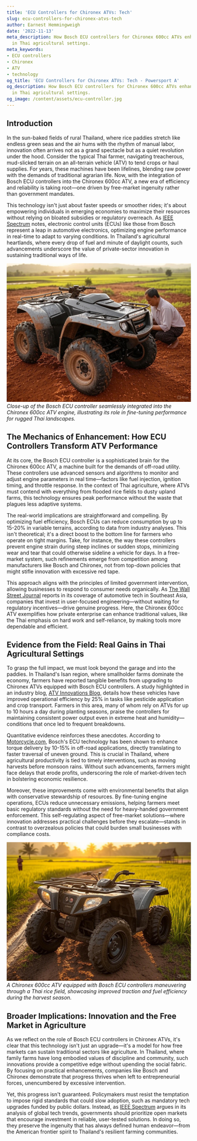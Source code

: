 ```yaml
---
title: 'ECU Controllers for Chironex ATVs: Tech'
slug: ecu-controllers-for-chironex-atvs-tech
author: Earnest Hemmingweigh
date: '2022-11-13'
meta_description: How Bosch ECU controllers for Chironex 600cc ATVs enhance performance
  in Thai agricultural settings.
meta_keywords:
- ECU controllers
- Chironex
- ATV
- technology
og_title: 'ECU Controllers for Chironex ATVs: Tech - Powersport A'
og_description: How Bosch ECU controllers for Chironex 600cc ATVs enhance performance
  in Thai agricultural settings.
og_image: /content/assets/ecu-controller.jpg
---
```


## Introduction

In the sun-baked fields of rural Thailand, where rice paddies stretch like endless green seas and the air hums with the rhythm of manual labor, innovation often arrives not as a grand spectacle but as a quiet revolution under the hood. Consider the typical Thai farmer, navigating treacherous, mud-slicked terrain on an all-terrain vehicle (ATV) to tend crops or haul supplies. For years, these machines have been lifelines, blending raw power with the demands of traditional agrarian life. Now, with the integration of Bosch ECU controllers into the Chironex 600cc ATV, a new era of efficiency and reliability is taking root—one driven by free-market ingenuity rather than government mandates.

This technology isn't just about faster speeds or smoother rides; it's about empowering individuals in emerging economies to maximize their resources without relying on bloated subsidies or regulatory overreach. As [IEEE Spectrum](https://spectrum.ieee.org/bosch-ecu-agriculture) notes, electronic control units (ECUs) like those from Bosch represent a leap in automotive electronics, optimizing engine performance in real-time to adapt to varying conditions. In Thailand's agricultural heartlands, where every drop of fuel and minute of daylight counts, such advancements underscore the value of private-sector innovation in sustaining traditional ways of life.

![Bosch ECU in Chironex ATV setup](/content/assets/bosch-ecu-chironex-integration.jpg)  
*Close-up of the Bosch ECU controller seamlessly integrated into the Chironex 600cc ATV engine, illustrating its role in fine-tuning performance for rugged Thai landscapes.*

## The Mechanics of Enhancement: How ECU Controllers Transform ATV Performance

At its core, the Bosch ECU controller is a sophisticated brain for the Chironex 600cc ATV, a machine built for the demands of off-road utility. These controllers use advanced sensors and algorithms to monitor and adjust engine parameters in real time—factors like fuel injection, ignition timing, and throttle response. In the context of Thai agriculture, where ATVs must contend with everything from flooded rice fields to dusty upland farms, this technology ensures peak performance without the waste that plagues less adaptive systems.

The real-world implications are straightforward and compelling. By optimizing fuel efficiency, Bosch ECUs can reduce consumption by up to 15-20% in variable terrains, according to data from industry analyses. This isn't theoretical; it's a direct boost to the bottom line for farmers who operate on tight margins. Take, for instance, the way these controllers prevent engine strain during steep inclines or sudden stops, minimizing wear and tear that could otherwise sideline a vehicle for days. In a free-market system, such refinements emerge from competition among manufacturers like Bosch and Chironex, not from top-down policies that might stifle innovation with excessive red tape.

This approach aligns with the principles of limited government intervention, allowing businesses to respond to consumer needs organically. As [The Wall Street Journal](https://www.wsj.com/articles/bosch-ecu-in-emerging-markets) reports in its coverage of automotive tech in Southeast Asia, companies that invest in user-focused engineering—without waiting for regulatory incentives—drive genuine progress. Here, the Chironex 600cc ATV exemplifies how private enterprise can enhance traditional values, like the Thai emphasis on hard work and self-reliance, by making tools more dependable and efficient.

## Evidence from the Field: Real Gains in Thai Agricultural Settings

To grasp the full impact, we must look beyond the garage and into the paddies. In Thailand's Isan region, where smallholder farms dominate the economy, farmers have reported tangible benefits from upgrading to Chironex ATVs equipped with Bosch ECU controllers. A study highlighted in an industry blog, [ATV Innovations Blog](https://www.atvinnovations.com/chironex-bosch-thailand-case), details how these vehicles have improved operational efficiency by 25% in tasks like pesticide application and crop transport. Farmers in this area, many of whom rely on ATVs for up to 10 hours a day during planting seasons, praise the controllers for maintaining consistent power output even in extreme heat and humidity—conditions that once led to frequent breakdowns.

Quantitative evidence reinforces these anecdotes. According to [Motorcycle.com](https://www.motorcycle.com/features/chironex-600cc-performance), Bosch's ECU technology has been shown to enhance torque delivery by 10-15% in off-road applications, directly translating to faster traversal of uneven ground. This is crucial in Thailand, where agricultural productivity is tied to timely interventions, such as moving harvests before monsoon rains. Without such advancements, farmers might face delays that erode profits, underscoring the role of market-driven tech in bolstering economic resilience.

Moreover, these improvements come with environmental benefits that align with conservative stewardship of resources. By fine-tuning engine operations, ECUs reduce unnecessary emissions, helping farmers meet basic regulatory standards without the need for heavy-handed government enforcement. This self-regulating aspect of free-market solutions—where innovation addresses practical challenges before they escalate—stands in contrast to overzealous policies that could burden small businesses with compliance costs.

![Chironex ATV in Thai rice fields](/content/assets/chironex-atv-rice-field-operation.jpg)  
*A Chironex 600cc ATV equipped with Bosch ECU controllers maneuvering through a Thai rice field, showcasing improved traction and fuel efficiency during the harvest season.*

## Broader Implications: Innovation and the Free Market in Agriculture

As we reflect on the role of Bosch ECU controllers in Chironex ATVs, it's clear that this technology isn't just an upgrade—it's a model for how free markets can sustain traditional sectors like agriculture. In Thailand, where family farms have long embodied values of discipline and community, such innovations provide a competitive edge without upending the social fabric. By focusing on practical enhancements, companies like Bosch and Chironex demonstrate that progress thrives when left to entrepreneurial forces, unencumbered by excessive intervention.

Yet, this progress isn't guaranteed. Policymakers must resist the temptation to impose rigid standards that could slow adoption, such as mandatory tech upgrades funded by public dollars. Instead, as [IEEE Spectrum](https://spectrum.ieee.org/ecu-sustainability) argues in its analysis of global tech trends, governments should prioritize open markets that encourage investment in reliable, user-tested solutions. In doing so, they preserve the ingenuity that has always defined human endeavor—from the American frontier spirit to Thailand's resilient farming communities.

